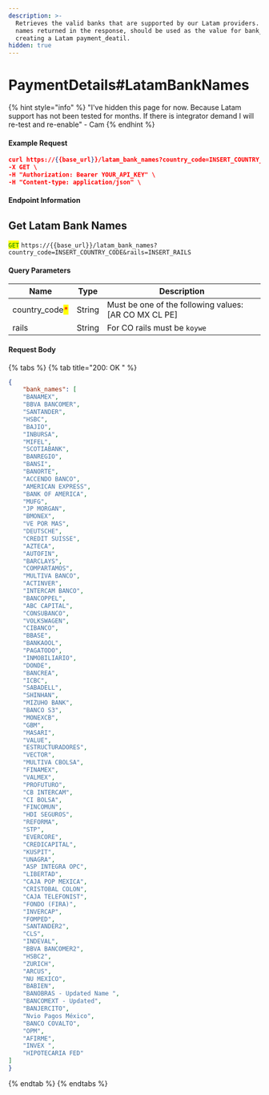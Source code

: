 ```yaml
---
description: >-
  Retrieves the valid banks that are supported by our Latam providers. The bank
  names returned in the response, should be used as the value for bank_name when
  creating a Latam payment_deatil.
hidden: true
---
```


# PaymentDetails#LatamBankNames

{% hint style="info" %}
"I've hidden this page for now. Because Latam support has not been tested for months. If there is integrator demand I will re-test and re-enable" - Cam
{% endhint %}

#### Example Request

```json
curl https://{{base_url}}/latam_bank_names?country_code=INSERT_COUNTRY_CODE&rails=INSERT_RAILS
-X GET \
-H "Authorization: Bearer YOUR_API_KEY" \
-H "Content-type: application/json" \
```

#### Endpoint Information

## Get Latam Bank Names

<mark style="color:green;">`GET`</mark> `https://{{base_url}}/latam_bank_names?country_code=INSERT_COUNTRY_CODE&rails=INSERT_RAILS`

#### Query Parameters

| Name                                            | Type   | Description                                            |
| ----------------------------------------------- | ------ | ------------------------------------------------------ |
| country\_code<mark style="color:red;">\*</mark> | String | Must be one of the following values: \[AR CO MX CL PE] |
| rails                                           | String | For CO rails must be `koywe`                           |

#### Request Body

{% tabs %}
{% tab title="200: OK " %}
```json
{
    "bank_names": [
	"BANAMEX",
	"BBVA BANCOMER",
	"SANTANDER",
	"HSBC",
	"BAJIO",
	"INBURSA",
	"MIFEL",
	"SCOTIABANK",
	"BANREGIO",
	"BANSI",
	"BANORTE",
	"ACCENDO BANCO",
	"AMERICAN EXPRESS",
	"BANK OF AMERICA",
	"MUFG",
	"JP MORGAN",
	"BMONEX",
	"VE POR MAS",
	"DEUTSCHE",
	"CREDIT SUISSE",
	"AZTECA",
	"AUTOFIN",
	"BARCLAYS",
	"COMPARTAMOS",
	"MULTIVA BANCO",
	"ACTINVER",
	"INTERCAM BANCO",
	"BANCOPPEL",
	"ABC CAPITAL",
	"CONSUBANCO",
	"VOLKSWAGEN",
	"CIBANCO",
	"BBASE",
	"BANKAOOL",
	"PAGATODO",
	"INMOBILIARIO",
	"DONDE",
	"BANCREA",
	"ICBC",
	"SABADELL",
	"SHINHAN",
	"MIZUHO BANK",
	"BANCO S3",
	"MONEXCB",
	"GBM",
	"MASARI",
	"VALUE",
	"ESTRUCTURADORES",
	"VECTOR",
	"MULTIVA CBOLSA",
	"FINAMEX",
	"VALMEX",
	"PROFUTURO",
	"CB INTERCAM",
	"CI BOLSA",
	"FINCOMUN",
	"HDI SEGUROS",
	"REFORMA",
	"STP",
	"EVERCORE",
	"CREDICAPITAL",
	"KUSPIT",
	"UNAGRA",
	"ASP INTEGRA OPC",
	"LIBERTAD",
	"CAJA POP MEXICA",
	"CRISTOBAL COLON",
	"CAJA TELEFONIST",
	"FONDO (FIRA)",
	"INVERCAP",
	"FOMPED",
	"SANTANDER2",
	"CLS",
	"INDEVAL",
	"BBVA BANCOMER2",
	"HSBC2",
	"ZURICH",
	"ARCUS",
	"NU MEXICO",
	"BABIEN",
	"BANOBRAS - Updated Name ",
	"BANCOMEXT - Updated",
	"BANJERCITO",
	"Nvio Pagos México",
	"BANCO COVALTO",
	"OPM",
	"AFIRME",
	"INVEX ",
	"HIPOTECARIA FED"
]
}
```
{% endtab %}
{% endtabs %}
